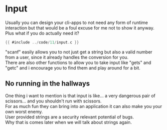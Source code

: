 # Input

Usually you can design your cli-apps to not need any form of runtime interaction
but that would be a foul excuse for me not to show it anyway.  
Plus what if you do actually need it?  

```c
{{ #include ../code/11/input.c }}
```

"scanf" easily allows you to not just get a string but also a valid number from
a user, since it already handles the conversion for you.  
There are also other functions to allow you to take input like "gets" and "getc"
and i encourage you to find them and play around for a bit.  

## No running in the hallways

One thing i want to mention is that input is like... a very dangerous pair of
scissors... and you shouldn't run with scissors.  
For as much fun they can bring into an application it can also make you your own
worst enemy.  
User provided strings are a security relevant potential of bugs.  
Why that is comes later when we will talk about strings again.  
